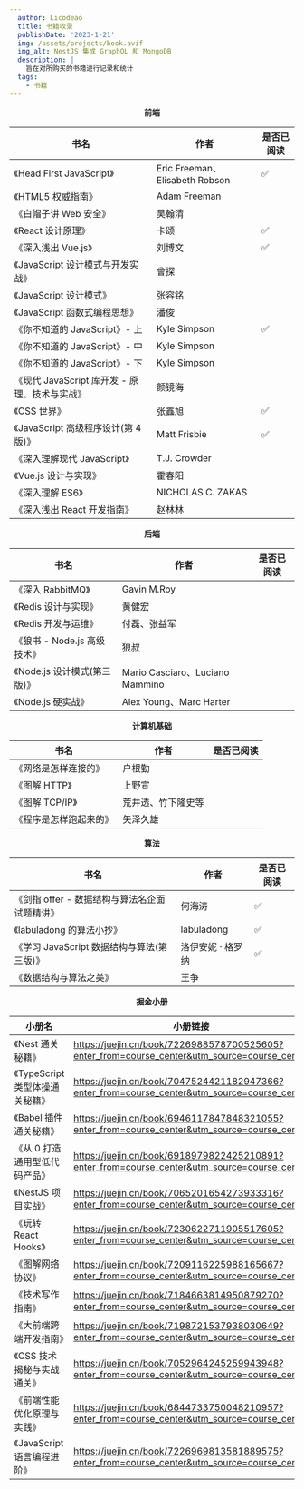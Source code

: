 ```yaml
---
  author: Licodeao
  title: 书籍收录
  publishDate: '2023-1-21'
  img: /assets/projects/book.avif
  img_alt: NestJS 集成 GraphQL 和 MongoDB
  description: |
    旨在对所购买的书籍进行记录和统计
  tags:
    - 书籍
---
```


<p align="center"><strong>前端</strong></p>

| 书名                                          | 作者                           | 是否已阅读 |
| --------------------------------------------- | ------------------------------ | ---------- |
| 《Head First JavaScript》                     | Eric Freeman、Elisabeth Robson | ✅         |
| 《HTML5 权威指南》                            | Adam Freeman                   |            |
| 《白帽子讲 Web 安全》                         | 吴翰清                         |            |
| 《React 设计原理》                            | 卡颂                           | ✅         |
| 《深入浅出 Vue.js》                           | 刘博文                         | ✅         |
| 《JavaScript 设计模式与开发实战》             | 曾探                           |            |
| 《JavaScript 设计模式》                       | 张容铭                         |            |
| 《JavaScript 函数式编程思想》                 | 潘俊                           |            |
| 《你不知道的 JavaScript》- 上                 | Kyle Simpson                   | ✅         |
| 《你不知道的 JavaScript》- 中                 | Kyle Simpson                   |            |
| 《你不知道的 JavaScript》- 下                 | Kyle Simpson                   |            |
| 《现代 JavaScript 库开发 - 原理、技术与实战》 | 颜镜海                         |            |
| 《CSS 世界》                                  | 张鑫旭                         | ✅         |
| 《JavaScript 高级程序设计(第 4 版)》          | Matt Frisbie                   | ✅         |
| 《深入理解现代 JavaScript》                   | T.J. Crowder                   |            |
| 《Vue.js 设计与实现》                         | 霍春阳                         |            |
| 《深入理解 ES6》                              | NICHOLAS C. ZAKAS              |            |
| 《深入浅出 React 开发指南》                   | 赵林林                         |            |

<p align="center"><strong>后端</strong></p>

| 书名                         | 作者                            | 是否已阅读 |
| ---------------------------- | ------------------------------- | ---------- |
| 《深入 RabbitMQ》            | Gavin M.Roy                     |            |
| 《Redis 设计与实现》         | 黄健宏                          |            |
| 《Redis 开发与运维》         | 付磊、张益军                    |            |
| 《狼书 - Node.js 高级技术》  | 狼叔                            |            |
| 《Node.js 设计模式(第三版)》 | Mario Casciaro、Luciano Mammino |            |
| 《Node.js 硬实战》           | Alex Young、Marc Harter         |            |

<p align="center"><strong>计算机基础</strong></p>

| 书名                   | 作者               | 是否已阅读 |
| ---------------------- | ------------------ | ---------- |
| 《网络是怎样连接的》   | 户根勤             |            |
| 《图解 HTTP》          | 上野宣             |            |
| 《图解 TCP/IP》        | 荒井透、竹下隆史等 |            |
| 《程序是怎样跑起来的》 | 矢泽久雄           |            |

<p align="center"><strong>算法</strong></p>

| 书名                                          | 作者              | 是否已阅读 |
| --------------------------------------------- | ----------------- | ---------- |
| 《剑指 offer - 数据结构与算法名企面试题精讲》 | 何海涛            | ✅         |
| 《labuladong 的算法小抄》                     | labuladong        | ✅         |
| 《学习 JavaScript 数据结构与算法(第三版)》    | 洛伊安妮 · 格罗纳 | ✅         |
| 《数据结构与算法之美》                        | 王争              |            |

<p align="center"><strong>掘金小册</strong></p>

| 小册名                          | 小册链接                                                                                     | 作者         |
| ------------------------------- | -------------------------------------------------------------------------------------------- | ------------ |
| 《Nest 通关秘籍》               | https://juejin.cn/book/7226988578700525605?enter_from=course_center&utm_source=course_center | 神说要有光   |
| 《TypeScript 类型体操通关秘籍》 | https://juejin.cn/book/7047524421182947366?enter_from=course_center&utm_source=course_center | 神说要有光   |
| 《Babel 插件通关秘籍》          | https://juejin.cn/book/6946117847848321055?enter_from=course_center&utm_source=course_center | 神说要有光   |
| 《从 0 打造通用型低代码产品》   | https://juejin.cn/book/6918979822425210891?enter_from=course_center&utm_source=course_center | CookieBoty   |
| 《NestJS 项目实战》             | https://juejin.cn/book/7065201654273933316?enter_from=course_center&utm_source=course_center | CookieBoty   |
| 《玩转 React Hooks》            | https://juejin.cn/book/7230622711905517605?enter_from=course_center&utm_source=course_center | 小杜杜       |
| 《图解网络协议》                | https://juejin.cn/book/7209116225988165667?enter_from=course_center&utm_source=course_center | 小圆规       |
| 《技术写作指南》                | https://juejin.cn/book/7184663814950879270?enter_from=course_center&utm_source=course_center | 张鑫旭       |
| 《大前端跨端开发指南》          | https://juejin.cn/book/7198721537938030649?enter_from=course_center&utm_source=course_center | 我不是外星人 |
| 《CSS 技术揭秘与实战通关》      | https://juejin.cn/book/7052964245259943948?enter_from=course_center&utm_source=course_center | Chokcoco     |
| 《前端性能优化原理与实践》      | https://juejin.cn/book/6844733750048210957?enter_from=course_center&utm_source=course_center | 修言         |
| 《JavaScript 语言编程进阶》     | https://juejin.cn/book/7226969813581889575?enter_from=course_center&utm_source=course_center | Yanni4Night  |
